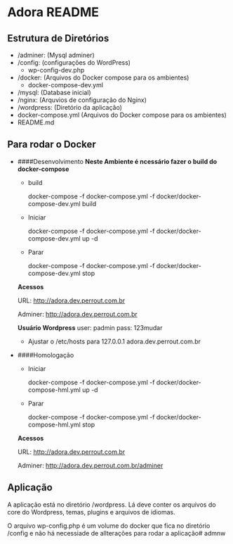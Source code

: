 # Adora README

## Estrutura de Diretórios
- /adminer: (Mysql adminer)
- /config: (configurações do WordPress)
	- wp-config-dev.php
- /docker: (Arquivos do Docker compose para os ambientes)
	- docker-compose-dev.yml
- /mysql: (Database inicial)
- /nginx: (Arquvios de configuração do Nginx)
- /wordpress: (Diretório da aplicação)
- docker-compose.yml (Arquivos do Docker compose para os ambientes)
- README.md

## Para rodar o Docker
- ####Desenvolvimento
	**Neste Ambiente é ncessário fazer o build do docker-compose**
	- build

		docker-compose -f docker-compose.yml -f docker/docker-compose-dev.yml build

	- Iniciar

		docker-compose -f docker-compose.yml -f docker/docker-compose-dev.yml up -d

	- Parar

		docker-compose -f docker-compose.yml -f docker/docker-compose-dev.yml stop

	**Acessos**

	URL: 	http://adora.dev.perrout.com.br

	Adminer:	http://adora.dev.perrout.com.br

	**Usuário Wordpress**
	user: padmin
	pass: 123mudar

	* Ajustar o /etc/hosts para
		127.0.0.1       adora.dev.perrout.com.br


- ####Homologação

	- Iniciar

		docker-compose -f docker-compose.yml -f docker/docker-compose-hml.yml up -d

	- Parar

		docker-compose -f docker-compose.yml -f docker/docker-compose-hml.yml stop

	**Acessos**

	URL: 	http://adora.dev.perrout.com.br

	Adminer:	http://adora.dev.perrout.com.br/adminer

## Aplicação

A aplicação está no diretório /wordpress. Lá deve conter os arquivos do core do Wordpress, temas, plugins e arquivos de idiomas.

O arquivo wp-config.php é um volume do docker que fica no diretório /config e não há necessiade de allterações para rodar a aplicação# admnw
